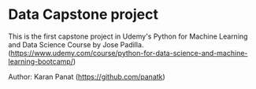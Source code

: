 # Data Capstone project

This is the first capstone project in Udemy's Python for Machine Learning and Data Science Course by Jose Padilla. (https://www.udemy.com/course/python-for-data-science-and-machine-learning-bootcamp/)

Author: Karan Panat (https://github.com/panatk)